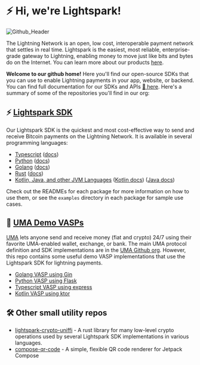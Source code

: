 # ⚡️ Hi, we're Lightspark!

![Github_Header](https://github.com/lightsparkdev/.github/assets/1393755/d91d8c57-e8d1-4588-8289-26ef9da73e9e)

The Lightning Network is an open, low cost, interoperable payment network that settles in real time. Lightspark is the easiest, most reliable, enterprise-grade gateway to Lightning, enabling money to move just like bits and bytes do on the Internet. You can learn more about our products [here](https://www.lightspark.com/products).

**Welcome to our github home!** Here you'll find our open-source SDKs that you can use to enable Lightning payments in your app, website, or backend. You can find full documentation for our SDKs and APIs [📃 here](https://app.lightspark.com/docs). Here's a summary of some of the repositories you'll find in our org:

## ⚡️ [Lightspark SDK](https://docs.lightspark.com/lightspark-sdk/getting-started)
Our Lightspark SDK is the quickest and most cost-effective way to send and receive Bitcoin payments on the Lightning Network. It is available in several programming languages:

- [Typescript](https://github.com/lightsparkdev/js-sdk/tree/main/packages/lightspark-sdk/README.md) ([docs](https://docs.lightspark.com/lightspark-sdk/getting-started?language=typescript))
- [Python](https://github.com/lightsparkdev/python-sdk) ([docs](https://docs.lightspark.com/lightspark-sdk/getting-started?language=python))
- [Golang](https://github.com/lightsparkdev/go-sdk) ([docs](https://docs.lightspark.com/lightspark-sdk/getting-started?language=go))
- [Rust](https://github.com/lightsparkdev/lightspark-rs) ([docs](https://docs.lightspark.com/lightspark-sdk/getting-started?language=rust))
- [Kotlin, Java, and other JVM Languages](https://github.com/lightsparkdev/kotlin-sdk/tree/main/lightspark-sdk/README.md) ([Kotlin docs](https://docs.lightspark.com/lightspark-sdk/getting-started?language=kotlin)) ([Java docs](https://docs.lightspark.com/lightspark-sdk/getting-started?language=java))

Check out the READMEs for each package for more information on how to use them, or see the `examples` directory in each package for sample use cases.

## 🤖 [UMA Demo VASPs](https://docs.lightspark.com/uma-sdk/introduction?language=typescript)

[UMA](https://docs.uma.me) lets anyone send and receive money (fiat and crypto) 24/7 using their favorite UMA-enabled wallet, exchange, or bank. The main UMA protocol definition and SDK implementations are in the [UMA Github org](https://github.com/uma-universal-money-address). However, this repo contains some useful demo VASP implementations that use the Lightspark SDK for lightning payments.

- [Golang VASP using Gin](https://github.com/lightsparkdev/go-sdk/tree/main/examples/uma-server)
- [Python VASP using Flask](https://github.com/lightsparkdev/uma-demo-vasp-python)
- [Typescript VASP using express](https://github.com/lightsparkdev/js-sdk/tree/main/apps/examples/uma-vasp)
- [Kotlin VASP using ktor](https://github.com/lightsparkdev/kotlin-sdk/tree/develop/umaserverdemo)

## 🛠️ Other small utility repos

- [lightspark-crypto-uniffi](https://github.com/lightsparkdev/lightspark-crypto-uniffi) - A rust library for many low-level crypto operations used by several Lightspark SDK implementations in various languages.
- [compose-qr-code](https://github.com/lightsparkdev/compose-qr-code) - A simple, flexible QR code renderer for Jetpack Compose

